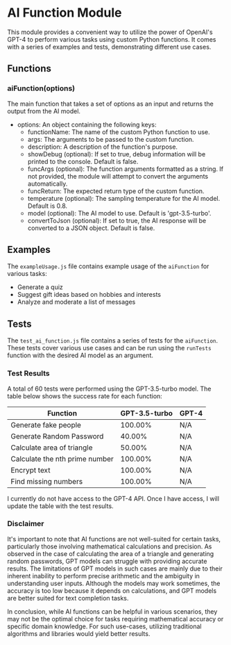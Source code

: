 # AI Function Module

This module provides a convenient way to utilize the power of OpenAI's GPT-4 to perform various tasks using custom Python functions. It comes with a series of examples and tests, demonstrating different use cases.

## Functions

### aiFunction(options)

The main function that takes a set of options as an input and returns the output from the AI model.

- options: An object containing the following keys:
  - functionName: The name of the custom Python function to use.
  - args: The arguments to be passed to the custom function.
  - description: A description of the function's purpose.
  - showDebug (optional): If set to true, debug information will be printed to the console. Default is false.
  - funcArgs (optional): The function arguments formatted as a string. If not provided, the module will attempt to convert the arguments automatically.
  - funcReturn: The expected return type of the custom function.
  - temperature (optional): The sampling temperature for the AI model. Default is 0.8.
  - model (optional): The AI model to use. Default is 'gpt-3.5-turbo'.
  - convertToJson (optional): If set to true, the AI response will be converted to a JSON object. Default is false.

## Examples

The `exampleUsage.js` file contains example usage of the `aiFunction` for various tasks:

- Generate a quiz
- Suggest gift ideas based on hobbies and interests
- Analyze and moderate a list of messages

## Tests

The `test_ai_function.js` file contains a series of tests for the `aiFunction`. These tests cover various use cases and can be run using the `runTests` function with the desired AI model as an argument.

### Test Results

A total of 60 tests were performed using the GPT-3.5-turbo model. The table below shows the success rate for each function:

| Function                    | GPT-3.5-turbo | GPT-4 |
|-----------------------------|---------------|-------|
| Generate fake people        | 100.00%       | N/A   |
| Generate Random Password    | 40.00%        | N/A   |
| Calculate area of triangle  | 50.00%        | N/A   |
| Calculate the nth prime number | 100.00%    | N/A   |
| Encrypt text                | 100.00%       | N/A   |
| Find missing numbers        | 100.00%       | N/A   |

I currently do not have access to the GPT-4 API. Once I have access, I will update the table with the test results.

### Disclaimer

It's important to note that AI functions are not well-suited for certain tasks, particularly those involving mathematical calculations and precision. As observed in the case of calculating the area of a triangle and generating random passwords, GPT models can struggle with providing accurate results. The limitations of GPT models in such cases are mainly due to their inherent inability to perform precise arithmetic and the ambiguity in understanding user inputs. Although the models may work sometimes, the accuracy is too low because it depends on calculations, and GPT models are better suited for text completion tasks.

In conclusion, while AI functions can be helpful in various scenarios, they may not be the optimal choice for tasks requiring mathematical accuracy or specific domain knowledge. For such use-cases, utilizing traditional algorithms and libraries would yield better results.
